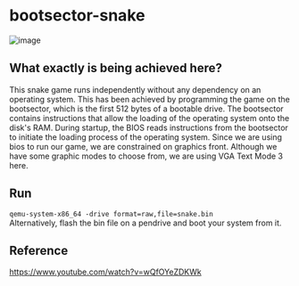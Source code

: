 # bootsector-snake

![image](https://user-images.githubusercontent.com/23309033/234036727-60b5f6c9-311c-4e63-af09-8e6e061e6583.png)

## What exactly is being achieved here?
This snake game runs independently without any dependency on an operating system. This has been achieved by programming the game on the bootsector, which is the first 512 bytes of a bootable drive. The bootsector contains instructions that allow the loading of the operating system onto the disk's RAM. During startup, the BIOS reads instructions from the bootsector to initiate the loading process of the operating system. Since we are using bios to run our game, we are constrained on graphics front. Although we have some graphic modes to choose from, we are using VGA Text Mode 3 here.



## Run
`qemu-system-x86_64 -drive format=raw,file=snake.bin`  
Alternatively, flash the bin file on a pendrive and boot your system from it.

## Reference
https://www.youtube.com/watch?v=wQfOYeZDKWk
